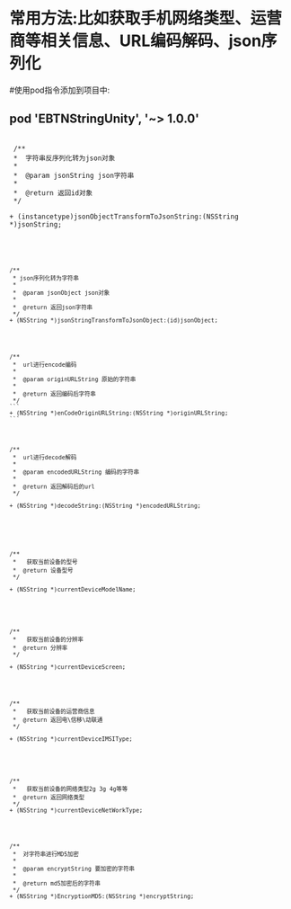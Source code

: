 # 常用方法:比如获取手机网络类型、运营商等相关信息、URL编码解码、json序列化

#使用pod指令添加到项目中:
 <h2>pod 'EBTNStringUnity', '~> 1.0.0'</h2>
 
 
 <pre>
 <code>
 /**
 *  字符串反序列化转为json对象
 *
 *  @param jsonString json字符串
 *
 *  @return 返回id对象
 */
 
+ (instancetype)jsonObjectTransformToJsonString:(NSString *)jsonString;
<pre>
 <code>


<p>
/**
 * json序列化转为字符串
 *
 *  @param jsonObject json对象
 *
 *  @return 返回json字符串
 */
+ (NSString *)jsonStringTransformToJsonObject:(id)jsonObject;
</p>



/**
 *  url进行encode编码
 *
 *  @param originURLString 原始的字符串
 *
 *  @return 返回编码后字符串
 */
```
+ (NSString *)enCodeOriginURLString:(NSString *)originURLString;
```


<p>
/**
 *  url进行decode解码
 *
 *  @param encodedURLString 编码的字符串
 *
 *  @return 返回解码后的url
 */

+ (NSString *)decodeString:(NSString *)encodedURLString;

</p>


<p>
/**
 *   获取当前设备的型号
 *  @return 设备型号
 */

+ (NSString *)currentDeviceModelName;

</p>

<p>
/**
 *   获取当前设备的分辨率
 *  @return 分辨率
 */

+ (NSString *)currentDeviceScreen;
</p>

<p>
/**
 *   获取当前设备的运营商信息
 *  @return 返回电\信移\动联通
 */

+ (NSString *)currentDeviceIMSIType;
</p>


<p>
/**
 *   获取当前设备的网络类型2g 3g 4g等等
 *  @return 返回网络类型
 */
+ (NSString *)currentDeviceNetWorkType;
</p>

<p>
/**
 *  对字符串进行MD5加密
 *
 *  @param encryptString 要加密的字符串
 *
 *  @return md5加密后的字符串
 */
+ (NSString *)EncryptionMD5:(NSString *)encryptString;
</p>
 

